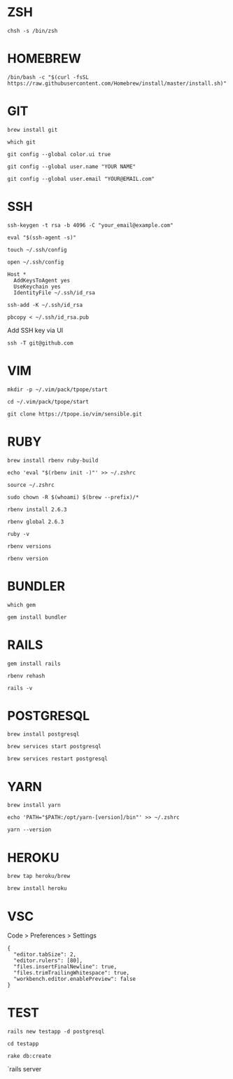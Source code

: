 # ZSH

`chsh -s /bin/zsh`

# HOMEBREW

`/bin/bash -c "$(curl -fsSL https://raw.githubusercontent.com/Homebrew/install/master/install.sh)"`

# GIT

`brew install git`

`which git`

`git config --global color.ui true`

`git config --global user.name "YOUR NAME"`

`git config --global user.email "YOUR@EMAIL.com"`


# SSH

`ssh-keygen -t rsa -b 4096 -C "your_email@example.com"`

`eval "$(ssh-agent -s)"`

`touch ~/.ssh/config`

`open ~/.ssh/config`

```
Host *
  AddKeysToAgent yes
  UseKeychain yes
  IdentityFile ~/.ssh/id_rsa
```

`ssh-add -K ~/.ssh/id_rsa`

`pbcopy < ~/.ssh/id_rsa.pub`

Add SSH key via UI

`ssh -T git@github.com`

# VIM

`mkdir -p ~/.vim/pack/tpope/start`

`cd ~/.vim/pack/tpope/start`

`git clone https://tpope.io/vim/sensible.git`

# RUBY

`brew install rbenv ruby-build`

`echo 'eval "$(rbenv init -)"' >> ~/.zshrc`

`source ~/.zshrc`

`sudo chown -R $(whoami) $(brew --prefix)/*`

`rbenv install 2.6.3`

`rbenv global 2.6.3`

`ruby -v`

`rbenv versions`

`rbenv version`

# BUNDLER

`which gem`

`gem install bundler`

# RAILS

`gem install rails`

`rbenv rehash`

`rails -v`

# POSTGRESQL

`brew install postgresql`

`brew services start postgresql`

`brew services restart postgresql`

# YARN

`brew install yarn`

`echo 'PATH="$PATH:/opt/yarn-[version]/bin"' >> ~/.zshrc`

`yarn --version`

# HEROKU

`brew tap heroku/brew`

`brew install heroku`

# VSC

Code > Preferences > Settings

```
{
  "editor.tabSize": 2,
  "editor.rulers": [80],
  "files.insertFinalNewline": true,
  "files.trimTrailingWhitespace": true,
  "workbench.editor.enablePreview": false
}
```

# TEST

`rails new testapp -d postgresql`

`cd testapp`

`rake db:create`

`rails server
